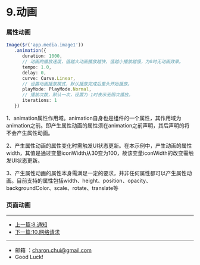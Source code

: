 9.动画
===

### 属性动画

```TypeScript
Image($r('app.media.image1'))   
   .animation({   
      duration: 1000,    
      // 动画的播放速度，值越大动画播放越快，值越小播放越慢，为0时无动画效果。
      tempo: 1.0,    
      delay: 0,    
      curve: Curve.Linear,   
      // 设置动画播放模式，默认播放完成后重头开始播放。 
      playMode: PlayMode.Normal,  
      // 播放次数，默认一次，设置为-1时表示无限次播放。  
      iterations: 1  
   })
```

1、animation属性作用域。animation自身也是组件的一个属性，其作用域为animation之前。即产生属性动画的属性须在animation之前声明，其后声明的将不会产生属性动画。

2、产生属性动画的属性变化时需触发UI状态更新。在本示例中，产生动画的属性width，其值是通过变量iconWidth从30变为100，故该变量iconWidth的改变需触发UI状态更新。

3、产生属性动画的属性本身需满足一定的要求，并非任何属性都可以产生属性动画。目前支持的属性包括width、height、position、opacity、backgroundColor、scale、rotate、translate等


### 页面动画






----------


- [上一篇:8.通知](https://github.com/CharonChui/HarmonyOSNextStudyNote/blob/main/8.%E9%80%9A%E7%9F%A5.md)
- [下一篇:10.网络请求](https://github.com/CharonChui/HarmonyOSNextStudyNote/blob/main/10.%E7%BD%91%E7%BB%9C%E8%AF%B7%E6%B1%82.md)



    
---

- 邮箱 ：charon.chui@gmail.com  
- Good Luck! 
